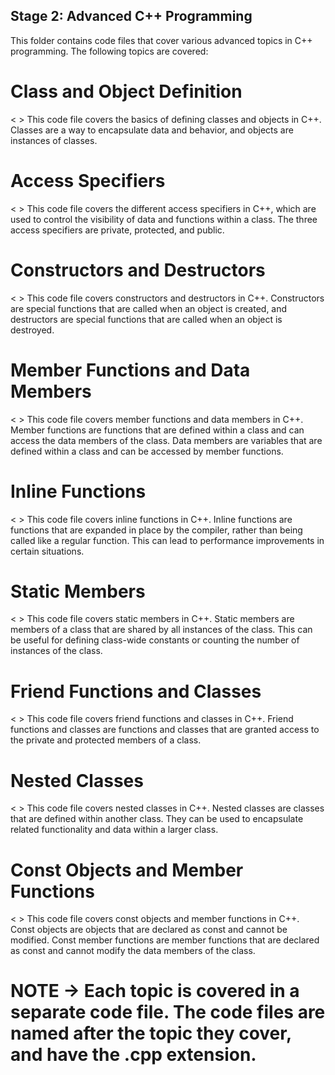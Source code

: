 ## Stage 2: Advanced C++ Programming

This folder contains code files that cover various advanced topics in C++ programming. The following topics are covered:

# Class and Object Definition
< > This code file covers the basics of defining classes and objects in C++. Classes are a way to encapsulate data and behavior, and objects are instances of classes.

# Access Specifiers
< > This code file covers the different access specifiers in C++, which are used to control the visibility of data and functions within a class. The three access specifiers are private, protected, and public.

# Constructors and Destructors
< > This code file covers constructors and destructors in C++. Constructors are special functions that are called when an object is created, and destructors are special functions that are called when an object is destroyed.

# Member Functions and Data Members 
< > This code file covers member functions and data members in C++. Member functions are functions that are defined within a class and can access the data members of the class. Data members are variables that are defined within a class and can be accessed by member functions.

# Inline Functions
< > This code file covers inline functions in C++. Inline functions are functions that are expanded in place by the compiler, rather than being called like a regular function. This can lead to performance improvements in certain situations.

# Static Members
< > This code file covers static members in C++. Static members are members of a class that are shared by all instances of the class. This can be useful for defining class-wide constants or counting the number of instances of the class.

# Friend Functions and Classes
< > This code file covers friend functions and classes in C++. Friend functions and classes are functions and classes that are granted access to the private and protected members of a class.

# Nested Classes
< > This code file covers nested classes in C++. Nested classes are classes that are defined within another class. They can be used to encapsulate related functionality and data within a larger class.

# Const Objects and Member Functions
< > This code file covers const objects and member functions in C++. Const objects are objects that are declared as const and cannot be modified. Const member functions are member functions that are declared as const and cannot modify the data members of the class.

# NOTE -> Each topic is covered in a separate code file. The code files are named after the topic they cover, and have the .cpp extension.